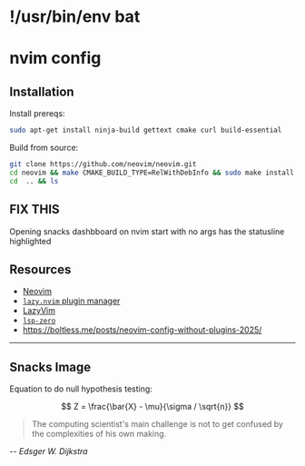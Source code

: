 # !/usr/bin/env bat

# nvim config

## Installation

Install prereqs:

```sh
sudo apt-get install ninja-build gettext cmake curl build-essential
```

Build from source:

```sh
git clone https://github.com/neovim/neovim.git
cd neovim && make CMAKE_BUILD_TYPE=RelWithDebInfo && sudo make install
cd  .. && ls
```

## FIX THIS

Opening snacks dashbboard on nvim start with no args has the statusline
highlighted

## Resources

- [Neovim](https://neovim.io/)
- [`lazy.nvim` plugin manager](https://lazy.folke.io/)
- [LazyVim](https://www.lazyvim.org)
- [`lsp-zero`](https://lsp-zero.netlify.app/docs/)
- <https://boltless.me/posts/neovim-config-without-plugins-2025/>

---

## Snacks Image

Equation to do null hypothesis testing:

$$
Z = \frac{\bar{X} - \mu}{\sigma / \sqrt{n}}
$$

> The computing scientist's main challenge is not to get confused
> by the complexities of his own making.

-- _Edsger W. Dijkstra_

